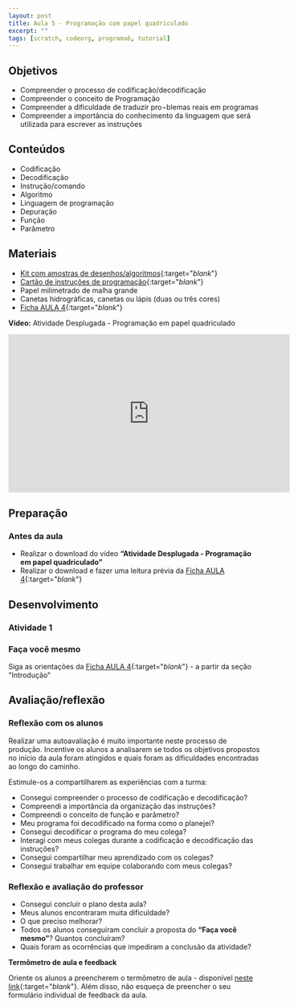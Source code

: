 ```yaml
---
layout: post
title: Aula 5 - Programação com papel quadriculado
excerpt: ""
tags: [scratch, codeorg, programaê, tutorial]
---
```


## Objetivos
 - Compreender o processo de codificação/decodificação
 - Compreender o conceito de Programação
 - Compreender a dificuldade de traduzir pro¬blemas reais em programas
 - Compreender a importância do conhecimento da linguagem que será utilizada para escrever as instruções

## Conteúdos
 - Codificação
 - Decodificação
 - Instrução/comando
 - Algoritmo
 - Linguagem de programação
 - Depuração
 - Função
 - Parâmetro

## Materiais
 - [Kit com amostras de desenhos/algoritmos](/blocos/pdf/AmostrasDeDesenhos.pdf){:target="_blank_"}
 - [Cartão de instruções de programação](/blocos/pdf/Instrucoes.pdf){:target="_blank_"}
 - Papel milimetrado de malha grande
 - Canetas hidrográficas, canetas ou lápis (duas ou três cores)
 - [Ficha AULA 4](/blocos/pdf/Ficha%204-Programacaoempapelquadriculado.pdf){:target="_blank_"}

**Vídeo:**
Atividade Desplugada - Programação em papel quadriculado

<iframe width="560" height="315" src="https://www.youtube.com/embed/4e3fi_ls8CA" frameborder="0" allowfullscreen></iframe>


## Preparação

### Antes da aula

 - Realizar o download do vídeo **“Atividade Desplugada - Programação em papel quadriculado”**
 - Realizar o download e fazer uma leitura prévia da [Ficha AULA 4](/blocos/pdf/Ficha%204-Programacaoempapelquadriculado.pdf){:target="_blank_"}


## Desenvolvimento

### Atividade 1

### Faça você mesmo
Siga as orientações da [Ficha AULA 4](/blocos/pdf/Ficha%204-Programacaoempapelquadriculado.pdf){:target="_blank_"} - a partir da seção "Introdução"


## Avaliação/reflexão

### Reflexão com os alunos

Realizar uma autoavaliação é muito importante neste processo de produção. Incentive os alunos a analisarem se todos os objetivos propostos no início da aula foram atingidos e quais foram as dificuldades encontradas ao longo do caminho.

Estimule-os a compartilharem as experiências com a turma:

 - Consegui compreender o processo de codificação e decodificação?
 - Compreendi a importância da organização das instruções?
 - Compreendi o conceito de função e parâmetro?
 - Meu programa foi decodificado na forma como o planejei?
 - Consegui decodificar o programa do meu colega?
 - Interagi com meus colegas durante a codificação e decodificação das instruções?
 - Consegui compartilhar meu aprendizado com os colegas?
 - Consegui trabalhar em equipe colaborando com meus colegas?

### Reflexão e avaliação do professor
 - Consegui concluir o plano desta aula?
 - Meus alunos encontraram muita dificuldade?
 - O que preciso melhorar?
 - Todos os alunos conseguiram concluir a proposta do **“Faça você mesmo”**? Quantos concluíram?
 - Quais foram as ocorrências que impediram a conclusão da atividade?

 **Termômetro de aula e feedback**

 Oriente os alunos a preencherem o termômetro de aula - disponível [neste link](http://goo.gl/FbZvEh){:target="_blank_"}. Além disso, não esqueça de preencher o seu formulário individual de feedback da aula.
